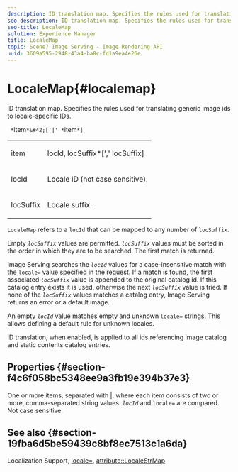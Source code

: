 ```yaml
---
description: ID translation map. Specifies the rules used for translating generic image ids to locale-specific IDs.
seo-description: ID translation map. Specifies the rules used for translating generic image ids to locale-specific IDs.
seo-title: LocaleMap
solution: Experience Manager
title: LocaleMap
topic: Scene7 Image Serving - Image Rendering API
uuid: 3609a595-2948-43a4-ba8c-fd1a9ea4e26e
---
```


# LocaleMap{#localemap}

ID translation map. Specifies the rules used for translating generic image ids to locale-specific IDs.

 ` *`item`*&#42;['|' *`item`*]`

<table id="simpletable_A6DD1A28F8ED4178A8ADDB2F3AEFC402"> 
 <tr class="strow"> 
  <td class="stentry"> <p><span class="varname"> item</span> </p></td> 
  <td class="stentry"> <p><span class="varname"> locId</span>,<span class="varname"> locSuffix</span>*[','<span class="varname"> locSuffix</span>] </p></td> 
 </tr> 
 <tr class="strow"> 
  <td class="stentry"> <p><span class="varname"> locId</span> </p></td> 
  <td class="stentry"> <p>Locale ID (not case sensitive). </p></td> 
 </tr> 
 <tr class="strow"> 
  <td class="stentry"> <p><span class="varname"> locSuffix</span> </p></td> 
  <td class="stentry"> <p>Locale suffix. </p></td> 
 </tr> 
</table>

`LocaleMap` refers to a `locId` that can be mapped to any number of `locSuffix`.

Empty *`locSuffix`* values are permitted. *`locSuffix`* values must be sorted in the order in which they are to be searched. The first match is returned.

Image Serving searches the *`locId`* values for a case-insensitive match with the `locale=` value specified in the request. If a match is found, the first associated *`locSuffix`* value is appended to the original catalog id. If this catalog entry exists it is used, otherwise the next *`locSuffix`* value is tried. If none of the *`locSuffix`* values matches a catalog entry, Image Serving returns an error or a default image.

An empty *`locId`* value matches empty and unknown `locale=` strings. This allows defining a default rule for unknown locales.

ID translation, when enabled, is applied to all ids referencing image catalog and static contents catalog entries.

## Properties {#section-f4c6f058bc5348ee9a3fb19e394b37e3}

One or more items, separated with |, where each item consists of two or more, comma-separated string values. *`locId`* and `locale=` are compared. Not case sensitive.

## See also {#section-19fba6d5be59439c8bf8ec7513c1a6da}

Localization Support, [locale=](../../../../../is-api/http-ref/image-serving-api-ref/c-http-protocol-reference/c-command-reference/r-locale.md#reference-8a846b2fbc004a12821b956ed3b25cfb), [attribute::LocaleStrMap](../../../../../is-api/image-catalog/image-serving-api-ref/c-image-catalog-reference/c-attributes-reference/r-localestrmap.md#reference-98c42070a4bc4baf92537132be2b5b1e) 
